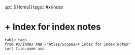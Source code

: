 up:: [[Home]]
tags:: #x/index

# + Index for index notes
```dataview
table tags
from #x/index AND -"Atlas/Scopes/+ Index for index notes"
sort file.name asc
```